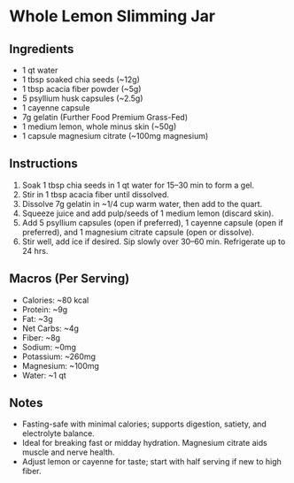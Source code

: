 # Whole Lemon Slimming Jar

## Ingredients
- 1 qt water
- 1 tbsp soaked chia seeds (~12g)
- 1 tbsp acacia fiber powder (~5g)
- 5 psyllium husk capsules (~2.5g)
- 1 cayenne capsule
- 7g gelatin (Further Food Premium Grass-Fed)
- 1 medium lemon, whole minus skin (~50g)
- 1 capsule magnesium citrate (~100mg magnesium)

## Instructions
1. Soak 1 tbsp chia seeds in 1 qt water for 15–30 min to form a gel.
2. Stir in 1 tbsp acacia fiber until dissolved.
3. Dissolve 7g gelatin in ~1/4 cup warm water, then add to the quart.
4. Squeeze juice and add pulp/seeds of 1 medium lemon (discard skin).
5. Add 5 psyllium capsules (open if preferred), 1 cayenne capsule (open if preferred), and 1 magnesium citrate capsule (open or dissolve).
6. Stir well, add ice if desired. Sip slowly over 30–60 min. Refrigerate up to 24 hrs.

## Macros (Per Serving)
- Calories: ~80 kcal
- Protein: ~9g
- Fat: ~3g
- Net Carbs: ~4g
- Fiber: ~8g
- Sodium: ~0mg
- Potassium: ~260mg
- Magnesium: ~100mg
- Water: ~1 qt

## Notes
- Fasting-safe with minimal calories; supports digestion, satiety, and electrolyte balance.
- Ideal for breaking fast or midday hydration. Magnesium citrate aids muscle and nerve health.
- Adjust lemon or cayenne for taste; start with half serving if new to high fiber.
